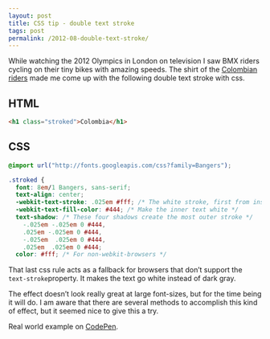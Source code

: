 ```yaml
---
layout: post
title: CSS tip - double text stroke
tags: post
permalink: /2012-08-double-text-stroke/
---
```


While watching the 2012 Olympics in London on television I saw BMX riders cycling on their tiny bikes with amazing speeds. The shirt of the [Colombian riders](https://www.google.com/search?q=bmx+colombia) made me come up with the following double text stroke with css.

## HTML

```html
<h1 class="stroked">Colombia</h1>
```

## CSS

```css
@import url("http://fonts.googleapis.com/css?family=Bangers");

.stroked {
  font: 8em/1 Bangers, sans-serif;
  text-align: center;
  -webkit-text-stroke: .025em #fff; /* The white stroke, first from inside out */
  -webkit-text-fill-color: #444; /* Make the inner text white */
  text-shadow: /* These four shadows create the most outer stroke */
    -.025em -.025em 0 #444,
    .025em -.025em 0 #444,
    -.025em  .025em 0 #444,
    .025em  .025em 0 #444;
  color: #fff; /* For non-webkit-browsers */
```

That last css rule acts as a fallback for browsers that don’t support the `text-stroke`property. It makes the text go white instead of dark gray.

The effect doesn’t look really great at large font-sizes, but for the time being it will do. I am aware that there are several methods to accomplish this kind of effect, but it seemed nice to give this a try.

Real world example on [CodePen](http://codepen.io/bartveneman/pen/FIrji).
